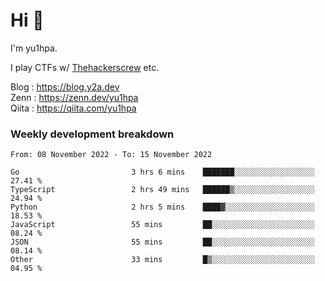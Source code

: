 # Hi 👋

I'm yu1hpa.

I play CTFs w/ [Thehackerscrew](https://www.thehackerscrew.team/) etc.

Blog : https://blog.y2a.dev  
Zenn : https://zenn.dev/yu1hpa  
Qiita : https://qiita.com/yu1hpa  

### Weekly development breakdown

<!--START_SECTION:waka-->

```text
From: 08 November 2022 - To: 15 November 2022

Go                         3 hrs 6 mins    ███████░░░░░░░░░░░░░░░░░░   27.41 %
TypeScript                 2 hrs 49 mins   ██████▒░░░░░░░░░░░░░░░░░░   24.94 %
Python                     2 hrs 5 mins    ████▓░░░░░░░░░░░░░░░░░░░░   18.53 %
JavaScript                 55 mins         ██░░░░░░░░░░░░░░░░░░░░░░░   08.24 %
JSON                       55 mins         ██░░░░░░░░░░░░░░░░░░░░░░░   08.14 %
Other                      33 mins         █▒░░░░░░░░░░░░░░░░░░░░░░░   04.95 %
```

<!--END_SECTION:waka-->

